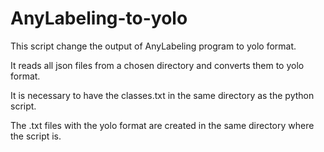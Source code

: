 # AnyLabeling-to-yolo
This script change the output of AnyLabeling program to yolo format.

It reads all json files from a chosen directory and converts them to yolo format.

It is necessary to have the classes.txt in the same directory as the python script.

The .txt files with the yolo format are created in the same directory where the script is.
